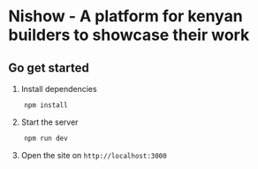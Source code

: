 # Nishow - A platform for kenyan builders to showcase their work

## Go get started

1. Install dependencies

```bash
    npm install
```

2. Start the server

```bash
    npm run dev
```

3. Open the site on `http://localhost:3000`
